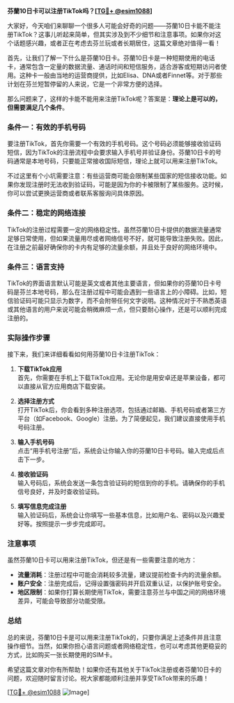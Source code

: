 **芬蘭10日卡可以注册TikTok吗？[[TG💪+ @esim1088](https://t.me/s/esim1088)]**

大家好，今天咱们来聊聊一个很多人可能会好奇的问题——芬蘭10日卡能不能注册TikTok？这事儿听起来简单，但其实涉及到不少细节和注意事项。如果你对这个话题感兴趣，或者正在考虑去芬兰玩或者长期居住，这篇文章绝对值得一看！

首先，让我们了解一下什么是芬蘭10日卡。芬蘭10日卡是一种短期使用的电话卡，通常包含一定量的数据流量、通话时间和短信服务，适合游客或短期访问者使用。这种卡一般由当地的运营商提供，比如Elisa、DNA或者Finnet等。对于那些计划在芬兰短暂停留的人来说，它是一个非常方便的选择。

那么问题来了，这样的卡能不能用来注册TikTok呢？答案是：**理论上是可以的，但需要满足几个条件**。

### 条件一：有效的手机号码

要注册TikTok，首先你需要一个有效的手机号码。这个号码必须能够接收验证码短信，因为TikTok的注册流程中会要求输入手机号并验证身份。芬蘭10日卡的号码通常是本地号码，只要能正常接收国际短信，理论上就可以用来注册TikTok。

不过这里有个小坑需要注意：有些运营商可能会限制某些国家的短信接收功能。如果你发现注册时无法收到验证码，可能是因为你的卡被限制了某些服务。这时候，你可以尝试更换运营商或者联系客服询问具体原因。

### 条件二：稳定的网络连接

TikTok的注册过程需要一定的网络稳定性。虽然芬蘭10日卡提供的数据流量通常足够日常使用，但如果流量用尽或者网络信号不好，就可能导致注册失败。因此，在注册之前最好确保你的卡内有足够的流量余额，并且处于良好的网络环境中。

### 条件三：语言支持

TikTok的界面语言默认可能是英文或者其他主要语言，但如果你的芬蘭10日卡号码是芬兰本地号码，那么在注册过程中可能会遇到一些语言上的小障碍。比如，短信验证码可能只显示为数字，而不会附带任何文字说明。这种情况对于不熟悉英语或其他语言的用户来说可能会稍微麻烦一点，但只要耐心操作，还是可以顺利完成注册的。

### 实际操作步骤

接下来，我们来详细看看如何用芬蘭10日卡注册TikTok：

1. **下载TikTok应用**  
   首先，你需要在手机上下载TikTok应用。无论你是用安卓还是苹果设备，都可以直接从官方应用商店下载安装。

2. **选择注册方式**  
   打开TikTok后，你会看到多种注册选项，包括通过邮箱、手机号码或者第三方平台（如Facebook、Google）注册。为了简便起见，我们建议直接使用手机号码注册。

3. **输入手机号码**  
   点击“用手机号注册”后，系统会让你输入你的芬蘭10日卡号码。输入完成后点击下一步。

4. **接收验证码**  
   输入号码后，系统会发送一条包含验证码的短信到你的手机。请确保你的手机信号良好，并及时查收验证码。

5. **填写信息完成注册**  
   输入验证码后，系统会让你填写一些基本信息，比如用户名、密码以及兴趣爱好等。按照提示一步步完成即可。

### 注意事项

虽然芬蘭10日卡可以用来注册TikTok，但还是有一些需要注意的地方：

- **流量消耗**：注册过程中可能会消耗较多流量，建议提前检查卡内的流量余额。
- **账户安全**：注册完成后，记得设置强密码并开启双重认证，以保护账号安全。
- **地区限制**：如果你打算长期使用TikTok，需要注意芬兰与中国之间的网络环境差异，可能会导致部分功能受限。

### 总结

总的来说，芬蘭10日卡是可以用来注册TikTok的，只要你满足上述条件并且注意操作细节。当然，如果你担心语言问题或者网络稳定性，也可以考虑其他更稳妥的方式，比如购买一张长期使用的SIM卡。

希望这篇文章对你有所帮助！如果你还有其他关于TikTok注册或者芬蘭10日卡的问题，欢迎随时留言讨论。祝大家都能顺利注册并享受TikTok带来的乐趣！

[[TG💪+ @esim1088](https://t.me/s/esim1088) ![Image](https://i.postimg.cc/4NQfJmqS/Snipaste-2025-05-13-00-14-12.png)]